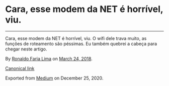 Cara, esse modem da NET é horrível, viu.
========================================

------------------------------------------------------------------------

Cara, esse modem da NET é horrível, viu. O wifi dele trava muito, as
funções de roteamento são péssimas. Eu também quebrei a cabeça para
chegar neste artigo.

By
<a href="https://medium.com/@ronaldolima" class="p-author h-card">Ronaldo Faria Lima</a>
on [March 24, 2018](https://medium.com/p/e8a4073dad3b).

<a href="https://medium.com/@ronaldolima/cara-esse-modem-da-net-%C3%A9-horr%C3%ADvel-viu-e8a4073dad3b" class="p-canonical">Canonical link</a>

Exported from [Medium](https://medium.com) on December 25, 2020.
